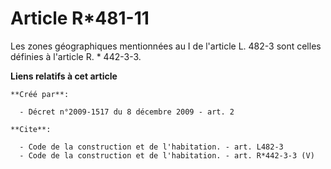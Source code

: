 # Article R*481-11

Les zones géographiques mentionnées au I de l'article L. 482-3 sont celles définies à l'article R. * 442-3-3.

**Liens relatifs à cet article**

	**Créé par**:

	  - Décret n°2009-1517 du 8 décembre 2009 - art. 2

	**Cite**:

	  - Code de la construction et de l'habitation. - art. L482-3
	  - Code de la construction et de l'habitation. - art. R*442-3-3 (V)
